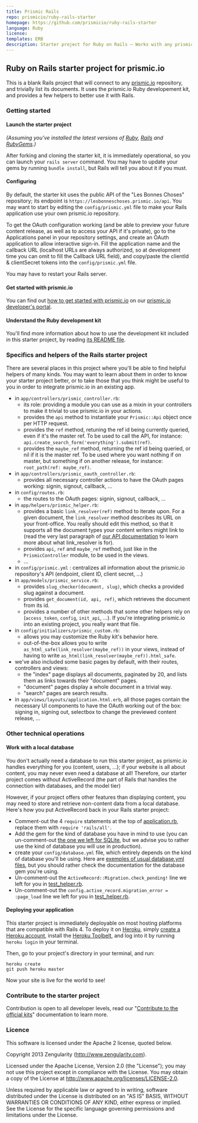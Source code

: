 ```yaml
---
title: Prismic Rails
repo: prismicio/ruby-rails-starter
homepage: https://github.com/prismicio/ruby-rails-starter
language: Ruby
license:
templates: ERB
description: Starter project for Ruby on Rails – Works with any prismic.io repository
---
```


## Ruby on Rails starter project for prismic.io

This is a blank Rails project that will connect to any [prismic.io](https://prismic.io)
repository, and trivially list its documents. It uses the prismic.io Ruby developement kit, and provides a few helpers
to better use it with Rails.

### Getting started

#### Launch the starter project

*(Assuming you've installed the latest versions of [Ruby](https://www.ruby-lang.org/en/downloads/), [Rails](http://rubyonrails.org/download) and [RubyGems](http://rubygems.org/pages/download).)*

After forking and cloning the starter kit, it is immediately operational, so you can launch your `rails server` command. You may have to update your gems by running `bundle install`, but Rails will tell you about it if you must.

#### Configuring

By default, the starter kit uses the public API of the "Les Bonnes Choses" repository; its endpoint is `https://lesbonneschoses.prismic.io/api`. You may want to start by editing the `config/prismic.yml` file to make your Rails application use your own prismic.io repository.

To get the OAuth configuration working (and be able to preview your future content release, as well as to access your API if it's private), go to the Applications panel in your repository settings, and create an OAuth application to allow interactive sign-in. Fill the application name and the callback URL (localhost URLs are always authorized, so at development time you can omit to fill the Callback URL field), and copy/paste the clientId & clientSecret tokens into the `config/prismic.yml` file.

You may have to restart your Rails server.

#### Get started with prismic.io

You can find out [how to get started with prismic.io](https://developers.prismic.io/documentation/UjBaQsuvzdIHvE4D/getting-started) on our [prismic.io developer's portal](https://developers.prismic.io/).

#### Understand the Ruby development kit

You'll find more information about how to use the development kit included in this starter project, by reading [its README file](https://github.com/prismicio/ruby-kit/blob/master/README.md).

### Specifics and helpers of the Rails starter project

There are several places in this project where you'll be able to find helpful helpers of many kinds. You may want to learn about them in order to know your starter project better, or to take those that you think might be useful to you in order to integrate prismic.io in an existing app.

 * in `app/controllers/prismic_controller.rb`:
   * its role: providing a module you can use as a mixin in your controllers to make it trivial to use prismic.io in your actions.
   * provides the `api` method to instantiate your `Prismic::Api` object once per HTTP request.
   * provides the `ref` method, retuning the ref id being currently queried, even if it's the master ref. To be used to call the API, for instance: `api.create_search_form('everything').submit(ref)`.
   * provides the `maybe_ref` method, returning the ref id being queried, or nil if it is the master ref. To be used where you want nothing if on master, but something if on another release, for instance: `root_path(ref: maybe_ref)`.
 * in `app/controllers/prismic_oauth_controller.rb`:
   * provides all necessary controller actions to have the OAuth pages working: signin, signout, callback, ...
 * in `config/routes.rb`:
   * the routes to the OAuth pages: signin, signout, callback, ...
 * in `app/helpers/prismic_helper.rb`:
   * provides a basic `link_resolver(ref)` method to iterate upon. For a given document, the `link_resolver` method describes its URL on your front-office. You really should edit this method, so that it supports all the document types your content writers might link to (read the very last paragraph of [our API documentation](https://developers.prismic.io/documentation/UjBe8bGIJ3EKtgBZ/api-documentation) to learn more about what link_resolver is for).
   * provides `api`, `ref` and `maybe_ref` method, just like in the `PrismicController` module, to be used in the views.
   * ...
 * in `config/prismic.yml` : centralizes all information about the prismic.io repository's API (endpoint, client ID, client secret, ...)
 * in `app/models/prismic_service.rb`:
   * provides `slug_checker(document, slug)`, which checks a provided slug against a document.
   * provides `get_document(id, api, ref)`, which retrieves the document from its id.
   * provides a number of other methods that some other helpers rely on (`access_token`, `config`, `init_api`, ...). If you're integrating prismic.io into an existing project, you really want that file.
 * in `config/initializers/prismic_custom.rb`:
   * allows you may customize the Ruby kit's behavior here.
   * out-of-the-box allows you to write `as_html_safe(link_resolver(maybe_ref))` in your views, instead of having to write `as_html(link_resolver(maybe_ref)).html_safe`.
 * we've also included some basic pages by default, with their routes, controllers and views:
   * the "index" page displays all documents, paginated by 20, and lists them as links towards their "document" pages.
   * "document" pages display a whole document in a trivial way.
   * "search" pages are search results.
 * in `app/views/layouts/application.html.erb`, all those pages contain the necessary UI components to have the OAuth working out of the box: signing in, signing out, selectbox to change the previewed content release, ...

### Other technical operations

#### Work with a local database

You don't actually need a database to run this starter project, as prismic.io handles everything for you (content, users, ...); if your website is all about content, you may never even need a database at all! Therefore, our starter project comes without ActiveRecord (the part of Rails that handles the connection with databases, and the model tier)

However, if your project offers other features than displaying content, you may need to store and retrieve non-content data from a local database. Here's how you put ActiveRecord back in your Rails starter project:

 * Comment-out the 4 `require` statements at the top of [application.rb](https://github.com/prismicio/ruby-rails-starter/blob/5224b130316ffb3b4ad8d10b49043fa3ab867eae/config/application.rb), replace them with `require 'rails/all'`.
 * Add the gem for the kind of database you have in mind to use (you can un-comment-out [the one we left for SQLite](https://github.com/prismicio/ruby-rails-starter/blob/5224b130316ffb3b4ad8d10b49043fa3ab867eae/Gemfile#L7), but we advise you to rather use the kind of database you will use in production).
 * create your `config/database.yml` file, which entirely depends on the kind of database you'll be using. Here are [exemples of usual database.yml files](https://gist.github.com/erichurst/961978), but you should rather check the documentation for the database gem you're using.
 * Un-comment-out the `ActiveRecord::Migration.check_pending!` line we left for you in [test_helper.rb](https://github.com/prismicio/ruby-rails-starter/blob/5224b130316ffb3b4ad8d10b49043fa3ab867eae/test/test_helper.rb#L6).
 * Un-comment-out the `config.active_record.migration_error = :page_load` line we left for you in [test_helper.rb](https://github.com/prismicio/ruby-rails-starter/blob/5224b130316ffb3b4ad8d10b49043fa3ab867eae/config/environments/development.rb#L23).

#### Deploying your application

This starter project is immediately deployable on most hosting platforms that are compatible with Rails 4. To deploy it on [Heroku](https://www.heroku.com/), simply [create a Heroku account](https://id.heroku.com/signup/www-home-top), install the [Heroku Toolbelt](https://toolbelt.heroku.com/), and log into it by running `heroku login` in your terminal.

Then, go to your project's directory in your terminal, and run:

```
heroku create
git push heroku master
```

Now your site is live for the world to see!

### Contribute to the starter project

Contribution is open to all developer levels, read our "[Contribute to the official kits](https://developers.prismic.io/documentation/UszOeAEAANUlwFpp/contribute-to-the-official-kits)" documentation to learn more.

### Licence

This software is licensed under the Apache 2 license, quoted below.

Copyright 2013 Zengularity (http://www.zengularity.com).

Licensed under the Apache License, Version 2.0 (the "License"); you may not use this project except in compliance with the License. You may obtain a copy of the License at http://www.apache.org/licenses/LICENSE-2.0.

Unless required by applicable law or agreed to in writing, software distributed under the License is distributed on an "AS IS" BASIS, WITHOUT WARRANTIES OR CONDITIONS OF ANY KIND, either express or implied. See the License for the specific language governing permissions and limitations under the License.
